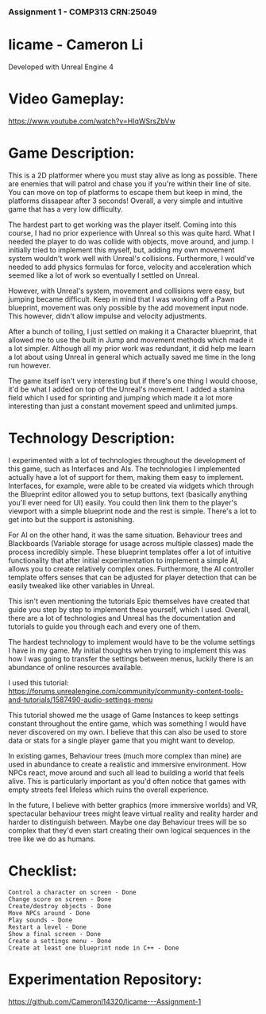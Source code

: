 ### Assignment 1 - COMP313 CRN:25049 ###
# licame - Cameron Li

Developed with Unreal Engine 4

# Video Gameplay:
https://www.youtube.com/watch?v=HIqWSrsZbVw

# Game Description:
This is a 2D platformer where you must stay alive as long as possible.
There are enemies that will patrol and chase you if you're within their line of site.
You can move on top of platforms to escape them but keep in mind, the platforms dissapear after 3 seconds!
Overall, a very simple and intuitive game that has a very low difficulty.

The hardest part to get working was the player itself. Coming into this course, I had no prior experience with Unreal so this was quite hard.
What I needed the player to do was collide with objects, move around, and jump.
I initially tried to implement this myself, but, adding my own movement system wouldn't work well with Unreal's collisions.
Furthermore, I would've needed to add physics formulas for force, velocity and acceleration which seemed like a lot of work so eventually I settled on Unreal.

However, with Unreal's system, movement and collisions were easy, but jumping became difficult. Keep in mind that I was working off a Pawn blueprint, movement was
only possible by the add movement input node. This however, didn't allow impulse and velocity adjustments.

After a bunch of toiling, I just settled on making it a Character blueprint, that allowed me to use the built in Jump and movement methods which made it a lot simpler.
Although all my prior work was redundant, it did help me learn a lot about using Unreal in general which actually saved me time in the long run however.

The game itself isn't very interesting but if there's one thing I would choose, it'd be what I added on top of the Unreal's movement.
I added a stamina field which I used for sprinting and jumping which made it a lot more interesting than just a constant movement speed and unlimited jumps.

# Technology Description:
I experimented with a lot of technologies throughout the development of this game, such as Interfaces and AIs.
The technologies I implemented actually have a lot of support for them, making them easy to implement.
Interfaces, for example, were able to be created via widgets which through the Blueprint editor allowed you to setup buttons, text (basically anything you'll ever need for UI) easily.
You could then link them to the player's viewport with a simple blueprint node and the rest is simple. There's a lot to get into but the support is astonishing.

For AI on the other hand, it was the same situation. Behaviour trees and Blackboards (Variable storage for usage across multiple classes) made the process incredibly simple.
These blueprint templates offer a lot of intuitive functionality that after initial experimentation to implement a simple AI, allows you to create relatively complex ones.
Furthermore, the AI controller template offers senses that can be adjusted for player detection that can be easily tweaked like other variables in Unreal.

This isn't even mentioning the tutorials Epic themselves have created that guide you step by step to implement these yourself, which I used.
Overall, there are a lot of technologies and Unreal has the documentation and tutorials to guide you through each and every one of them.

The hardest technology to implement would have to be the volume settings I have in my game.
My initial thoughts when trying to implement this was how I was going to transfer the settings between menus, luckily there is an abundance of online resources available.

I used this tutorial: https://forums.unrealengine.com/community/community-content-tools-and-tutorials/1587490-audio-settings-menu

This tutorial showed me the usage of Game Instances to keep settings constant throughout the entire game, which was something I would have never discovered on my own.
I believe that this can also be used to store data or stats for a single player game that you might want to develop. 

In existing games, Behaviour trees (much more complex than mine) are used in abundance to create a realistic and immersive environment.
How NPCs react, move around and such all lead to building a world that feels alive. This is particularly important as you'd often notice that
games with empty streets feel lifeless which ruins the overall experience.

In the future, I believe with better graphics (more immersive worlds) and VR, spectacular behaviour trees might leave virtual reality and reality harder and harder to distinguish between.
Maybe one day Behaviour trees will be so complex that they'd even start creating their own logical sequences in the tree like we do as humans.



# Checklist:

    Control a character on screen - Done
    Change score on screen - Done
    Create/destroy objects - Done
    Move NPCs around - Done 
    Play sounds - Done
    Restart a level - Done
    Show a final screen - Done
    Create a settings menu - Done
    Create at least one blueprint node in C++ - Done
    
# Experimentation Repository:
https://github.com/Cameronl14320/licame---Assignment-1
